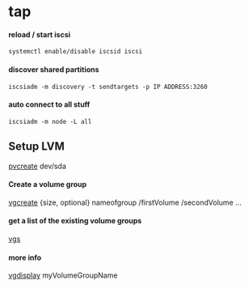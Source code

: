 # tap

#### reload / start iscsi
```systemctl enable/disable iscsid iscsi```


#### discover shared partitions
```iscsiadm -m discovery -t sendtargets -p IP ADDRESS:3260```
 
#### auto connect to all stuff
```iscsiadm -m node -L all```

## Setup LVM
[pvcreate](https://linux.die.net/man/8/pvcreate) dev/sda

#### Create a volume group
[vgcreate](https://linux.die.net/man/8/pvcreate) {size, optional} nameofgroup /firstVolume /secondVolume ...

#### get a list of the existing volume groups
[vgs](https://linux.die.net/man/8/vgs)
#### more info 
[vgdisplay](https://linux.die.net/man/8/vgdisplay) myVolumeGroupName

